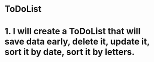 # ToDoList

# 1. I will create a ToDoList that will save data early, delete it, update it, sort it by date, sort it by letters.